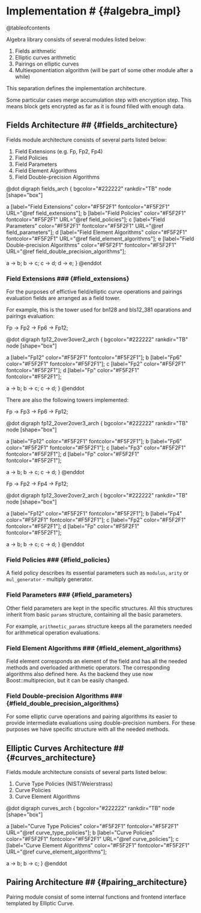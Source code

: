 # Implementation # {#algebra_impl}

@tableofcontents

Algebra library consists of several modules listed below:

1. Fields arithmetic
2. Elliptic curves arithmetic
3. Pairings on elliptic curves
4. Multiexponentiation algorithm (will be part of some other module after a while)

This separation defines the implementation architecture.

Some particular cases merge accumulation step with encryption step. This means 
block gets encrypted as far as it is found filled with enough data.  

## Fields Architecture ## {#fields_architecture}

Fields module architecture consists of several parts listed below:

1. Field Extensions (e.g. Fp, Fp2, Fp4)
2. Field Policies
3. Field Parameters
4. Field Element Algorithms
5. Field Double-precision Algorithms


@dot
digraph fields_arch {
bgcolor="#222222"
rankdir="TB"
node [shape="box"]

  a [label="Field Extensions" color="#F5F2F1" fontcolor="#F5F2F1" URL="@ref field_extensions"];
  b [label="Field Policies" color="#F5F2F1" fontcolor="#F5F2F1" URL="@ref field_policies"];
  c [label="Field Parameters" color="#F5F2F1" fontcolor="#F5F2F1" URL="@ref field_parameters"];
  d [label="Field Element Algorithms" color="#F5F2F1" fontcolor="#F5F2F1" URL="@ref field_element_algorithms"];
  e [label="Field Double-precision Algorithms" color="#F5F2F1" fontcolor="#F5F2F1" URL="@ref field_double_precision_algorithms"];
  
  a -> b;
  b -> c;
  c -> d;
  d -> e;
}
@enddot

### Field Extensions ### {#field_extensions}

For the purposes of effictive field/elliptic curve operations and pairings evaluation fields are arranged as a field tower.

For example, this is the tower used for bn128 and bls12_381 oparations and pairings evaluation:

Fp -> Fp2 -> Fp6 -> Fp12;

@dot
digraph fp12_2over3over2_arch {
bgcolor="#222222"
rankdir="TB"
node [shape="box"]

  a [label="Fp12" color="#F5F2F1" fontcolor="#F5F2F1"];
  b [label="Fp6" color="#F5F2F1" fontcolor="#F5F2F1"];
  c [label="Fp2" color="#F5F2F1" fontcolor="#F5F2F1"];
  d [label="Fp" color="#F5F2F1" fontcolor="#F5F2F1"];
  
  a -> b;
  b -> c;
  c -> d;
}
@enddot

There are also the following towers implemented:

Fp -> Fp3 -> Fp6 -> Fp12;

@dot
digraph fp12_2over2over3_arch {
bgcolor="#222222"
rankdir="TB"
node [shape="box"]

  a [label="Fp12" color="#F5F2F1" fontcolor="#F5F2F1"];
  b [label="Fp6" color="#F5F2F1" fontcolor="#F5F2F1"];
  c [label="Fp3" color="#F5F2F1" fontcolor="#F5F2F1"];
  d [label="Fp" color="#F5F2F1" fontcolor="#F5F2F1"];
  
  a -> b;
  b -> c;
  c -> d;
}
@enddot

Fp -> Fp2 -> Fp4 -> Fp12;

@dot
digraph fp12_3over2over2_arch {
bgcolor="#222222"
rankdir="TB"
node [shape="box"]

  a [label="Fp12" color="#F5F2F1" fontcolor="#F5F2F1"];
  b [label="Fp4" color="#F5F2F1" fontcolor="#F5F2F1"];
  c [label="Fp2" color="#F5F2F1" fontcolor="#F5F2F1"];
  d [label="Fp" color="#F5F2F1" fontcolor="#F5F2F1"];
  
  a -> b;
  b -> c;
  c -> d;
}
@enddot

### Field Policies ### {#field_policies}

A field policy describes its essential parameters such as `modulus`, `arity` or `mul_generator` - multiply generator. 

### Field Parameters ### {#field_parameters}

Other field parameters are kept in the specific structures. All this structures inherit from basic `params` structure, containing all the basic parameters.

For example, `arithmetic_params` structure keeps all the parameters needed for arithmetical operation evaluations.

### Field Element Algorithms ### {#field_element_algorithms}

Field element corresponds an element of the field and has all the needed methods and overloaded arithmetic operators. The corresponding algorithms also defined here. As the backend they use now Boost::multiprecion, but it can be easily changed.

### Field Double-precision Algorithms ### {#field_double_precision_algorithms}

For some elliptic curve operations and pairing algorithms its easier to provide intermediate evaluations using double-precision numbers. For these purposes we have specific structure with all the needed methods.

## Elliptic Curves Architecture ## {#curves_architecture}

Fields module architecture consists of several parts listed below:

1. Curve Type Policies (NIST/Weierstrass)
2. Curve Policies
3. Curve Element Algorithms

@dot
digraph curves_arch {
bgcolor="#222222"
rankdir="TB"
node [shape="box"]

  a [label="Curve Type Policies" color="#F5F2F1" fontcolor="#F5F2F1" URL="@ref curve_type_policies"];
  b [label="Curve Policies" color="#F5F2F1" fontcolor="#F5F2F1" URL="@ref curve_policies"];
  c [label="Curve Element Algorithms" color="#F5F2F1" fontcolor="#F5F2F1" URL="@ref curve_element_algorithms"];
  
  a -> b;
  b -> c;
}
@enddot


## Pairing Architecture ## {#pairing_architecture}

Pairing module consist of some internal functions and frontend interface templated by Elliptic Curve.
